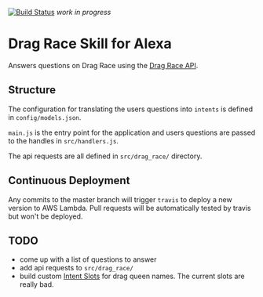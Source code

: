 [![Build Status](https://travis-ci.org/calum/alexa-drag-race-skill.svg?branch=master)](https://travis-ci.org/calum/alexa-drag-race-skill)
_work in progress_
# Drag Race Skill for Alexa

Answers questions on Drag Race using the [Drag Race API](https://drag-race-api.readme.io/docs).

## Structure
The configuration for translating the users questions into `intents` is defined in `config/models.json`.

`main.js` is the entry point for the application and users questions are passed to the handles in `src/handlers.js`.

The api requests are all defined in `src/drag_race/` directory.

## Continuous Deployment
Any commits to the master branch will trigger `travis` to deploy a new version to AWS Lambda. Pull requests will be automatically tested by travis but won't be deployed.

## TODO
* come up with a list of questions to answer
* add api requests to `src/drag_race/`
* build custom [Intent Slots](https://developer.amazon.com/docs/custom-skills/custom-interaction-model-reference.html) for drag queen names. The current slots are really bad.
